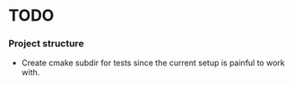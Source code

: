 # TODO

### Project structure
* Create cmake subdir for tests since the current setup is painful to work with.